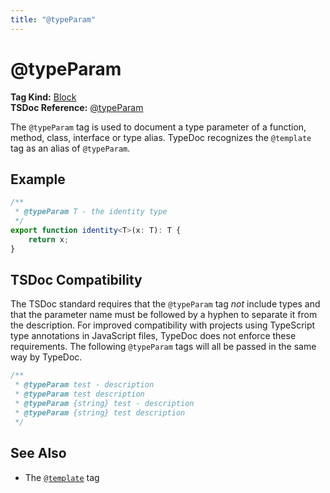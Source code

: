 ```yaml
---
title: "@typeParam"
---
```


# @typeParam

**Tag Kind:** [Block](../tags.md#block-tags) <br>
**TSDoc Reference:** [@typeParam](https://tsdoc.org/pages/tags/typeParam/)

The `@typeParam` tag is used to document a type parameter of a function, method, class, interface or type alias.
TypeDoc recognizes the `@template` tag as an alias of `@typeParam`.

## Example

```ts
/**
 * @typeParam T - the identity type
 */
export function identity<T>(x: T): T {
    return x;
}
```

## TSDoc Compatibility

The TSDoc standard requires that the `@typeParam` tag _not_ include types and
that the parameter name must be followed by a hyphen to separate it from the
description. For improved compatibility with projects using TypeScript type
annotations in JavaScript files, TypeDoc does not enforce these requirements.
The following `@typeParam` tags will all be passed in the same way by TypeDoc.

```ts
/**
 * @typeParam test - description
 * @typeParam test description
 * @typeParam {string} test - description
 * @typeParam {string} test description
 */
```

## See Also

- The [`@template`](template.md) tag
